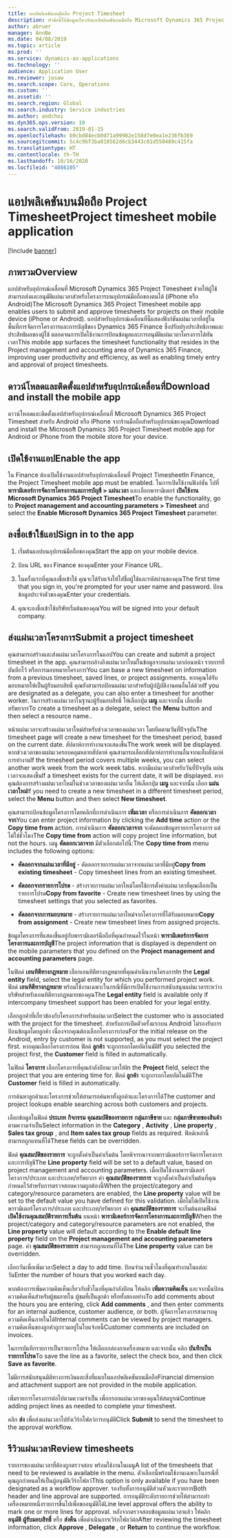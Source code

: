 ```yaml
---
title: แอปพลิเคชันบนมือถือ Project Timesheet
description: หัวข้อนี้ให้ข้อมูลเกี่ยวกับแอปพลิเคชันบนมือถือ Microsoft Dynamics 365 Project Timesheet แอปสำหรับอุปกรณ์เคลื่อนที่ Project Timesheet ช่วยให้ผู้ใช้สามารถส่งและอนุมัติแผ่นเวลาสำหรับโครงการบนอุปกรณ์มือถือของตนได้
author: abruer
manager: AnnBe
ms.date: 04/08/2019
ms.topic: article
ms.prod: ''
ms.service: dynamics-ax-applications
ms.technology: ''
audience: Application User
ms.reviewer: josaw
ms.search.scope: Core, Operations
ms.custom: ''
ms.assetid: ''
ms.search.region: Global
ms.search.industry: Service industries
ms.author: andchoi
ms.dyn365.ops.version: 10
ms.search.validFrom: 2019-01-15
ms.openlocfilehash: b9cbd84ecb0d71a99982e158d7e0ea1e236fb369
ms.sourcegitcommit: 5c4c9bf3ba018562d6cb3443c01d550489c415fa
ms.translationtype: HT
ms.contentlocale: th-TH
ms.lasthandoff: 10/16/2020
ms.locfileid: "4086105"
---
```

# <a name="project-timesheet-mobile-application"></a><span data-ttu-id="d3a13-104">แอปพลิเคชันบนมือถือ Project Timesheet</span><span class="sxs-lookup"><span data-stu-id="d3a13-104">Project timesheet mobile application</span></span>

[!include [banner](../includes/banner.md)]

## <a name="overview"></a><span data-ttu-id="d3a13-105">ภาพรวม</span><span class="sxs-lookup"><span data-stu-id="d3a13-105">Overview</span></span>

<span data-ttu-id="d3a13-106">แอปสำหรับอุปกรณ์เคลื่อนที่ Microsoft Dynamics 365 Project Timesheet ช่วยให้ผู้ใช้สามารถส่งและอนุมัติแผ่นเวลาสำหรับโครงการบนอุปกรณ์มือถือของตนได้ (iPhone หรือ Android)</span><span class="sxs-lookup"><span data-stu-id="d3a13-106">The Microsoft Dynamics 365 Project Timesheet mobile app enables users to submit and approve timesheets for projects on their mobile device (iPhone or Android).</span></span> <span data-ttu-id="d3a13-107">แอปสำหรับอุปกรณ์เคลื่อนที่นี้แสดงฟังก์ชันแผ่นเวลาที่อยู่ในพื้นที่การจัดการโครงการและการบัญชีของ Dynamics 365 Finance ซึ่งปรับปรุงประสิทธิภาพและประสิทธิผลของผู้ใช้ ตลอดจนการเปิดใช้งานการป้อนข้อมูลและการอนุมัติแผ่นเวลาโครงการได้ทันเวลา</span><span class="sxs-lookup"><span data-stu-id="d3a13-107">This mobile app surfaces the timesheet functionality that resides in the Project management and accounting area of Dynamics 365 Finance, improving user productivity and efficiency, as well as enabling timely entry and approval of project timesheets.</span></span>

## <a name="download-and-install-the-mobile-app"></a><span data-ttu-id="d3a13-108">ดาวน์โหลดและติดตั้งแอปสำหรับอุปกรณ์เคลื่อนที่</span><span class="sxs-lookup"><span data-stu-id="d3a13-108">Download and install the mobile app</span></span>

<span data-ttu-id="d3a13-109">ดาวน์โหลดและติดตั้งแอปสำหรับอุปกรณ์เคลื่อนที่ Microsoft Dynamics 365 Project Timesheet สำหรับ Android หรือ iPhone จากร้านมือถือสำหรับอุปกรณ์ของคุณ</span><span class="sxs-lookup"><span data-stu-id="d3a13-109">Download and install the Microsoft Dynamics 365 Project Timesheet mobile app for Android or iPhone from the mobile store for your device.</span></span>

## <a name="enable-the-app"></a><span data-ttu-id="d3a13-110">เปิดใช้งานแอป</span><span class="sxs-lookup"><span data-stu-id="d3a13-110">Enable the app</span></span> 

<span data-ttu-id="d3a13-111">ใน Finance ต้องเปิดใช้งานแอปสำหรับอุปกรณ์เคลื่อนที่ Project Timesheet</span><span class="sxs-lookup"><span data-stu-id="d3a13-111">In Finance, the Project Timesheet mobile app must be enabled.</span></span> <span data-ttu-id="d3a13-112">ในการเปิดใช้งานฟังก์ชัน ไปที่ **พารามิเตอร์การจัดการโครงการและการบัญชี \> แผ่นเวลา** และเลือกพารามิเตอร์ **เปิดใช้งาน Microsoft Dynamics 365 Project Timesheet**</span><span class="sxs-lookup"><span data-stu-id="d3a13-112">To enable the functionality, go to **Project management and accounting parameters \> Timesheet** and select the **Enable Microsoft Dynamics 365 Project Timesheet** parameter.</span></span>

## <a name="sign-in-to-the-app"></a><span data-ttu-id="d3a13-113">ลงชื่อเข้าใช้แอป</span><span class="sxs-lookup"><span data-stu-id="d3a13-113">Sign in to the app</span></span>

1.  <span data-ttu-id="d3a13-114">เริ่มต้นแอปบนอุปกรณ์มือถือของคุณ</span><span class="sxs-lookup"><span data-stu-id="d3a13-114">Start the app on your mobile device.</span></span>

2.  <span data-ttu-id="d3a13-115">ป้อน URL ของ Finance ของคุณ</span><span class="sxs-lookup"><span data-stu-id="d3a13-115">Enter your Finance URL.</span></span>

3.  <span data-ttu-id="d3a13-116">ในครั้งแรกที่คุณลงชื่อเข้าใช้ คุณจะได้รับแจ้งให้ใส่ชื่อผู้ใช้และรหัสผ่านของคุณ</span><span class="sxs-lookup"><span data-stu-id="d3a13-116">The first time that you sign in, you're prompted for your user name and password.</span></span> <span data-ttu-id="d3a13-117">ป้อนข้อมูลประจำตัวของคุณ</span><span class="sxs-lookup"><span data-stu-id="d3a13-117">Enter your credentials.</span></span>

4.  <span data-ttu-id="d3a13-118">คุณจะลงชื่อเข้าใช้บริษัทเริ่มต้นของคุณ</span><span class="sxs-lookup"><span data-stu-id="d3a13-118">You will be signed into your default company.</span></span>

## <a name="submit-a-project-timesheet"></a><span data-ttu-id="d3a13-119">ส่งแผ่นเวลาโครงการ</span><span class="sxs-lookup"><span data-stu-id="d3a13-119">Submit a project timesheet</span></span>

<span data-ttu-id="d3a13-120">คุณสามารถสร้างและส่งแผ่นเวลาโครงการในแอป</span><span class="sxs-lookup"><span data-stu-id="d3a13-120">You can create and submit a project timesheet in the app.</span></span> <span data-ttu-id="d3a13-121">คุณสามารถอ้างอิงแผ่นเวลาใหม่ในข้อมูลจากแผ่นเวลาก่อนหน้า รายการที่บันทึกไว้ หรือการมอบหมายโครงการ</span><span class="sxs-lookup"><span data-stu-id="d3a13-121">You can base a new timesheet on information from a previous timesheet, saved lines, or project assignments.</span></span> <span data-ttu-id="d3a13-122">หากคุณได้รับมอบหมายให้เป็นผู้รับมอบสิทธิ์ คุณยังสามารถป้อนแผ่นเวลาสำหรับผู้ปฏิบัติงานคนอื่นได้ด้วย</span><span class="sxs-lookup"><span data-stu-id="d3a13-122">If you are designated as a delegate, you can also enter a timesheet for another worker.</span></span> <span data-ttu-id="d3a13-123">ในการสร้างแผ่นเวลาในฐานะผู้รับมอบสิทธิ์ ให้เลือกปุ่ม **เมนู** และจากนั้น เลือกชื่อทรัพยากร</span><span class="sxs-lookup"><span data-stu-id="d3a13-123">To create a timesheet as a delegate, select the **Menu** button and then select a resource name..</span></span>

<span data-ttu-id="d3a13-124">หน้าแผ่นเวลาจะสร้างแผ่นเวลาใหม่สำหรับช่วงเวลาของแผ่นเวลา โดยยึดตามวันที่ปัจจุบัน</span><span class="sxs-lookup"><span data-stu-id="d3a13-124">The timesheet page will create a new timesheet for the timesheet period, based on the current date.</span></span> <span data-ttu-id="d3a13-125">สัปดาห์การทำงานจะแสดงขึ้น</span><span class="sxs-lookup"><span data-stu-id="d3a13-125">The work week will be displayed.</span></span> <span data-ttu-id="d3a13-126">หากช่วงเวลาของแผ่นเวครอบคลุมหลายสัปดาห์ คุณสามารถเลือกสัปดาห์การทำงานอื่นจากแท็บสัปดาห์การทำงาน</span><span class="sxs-lookup"><span data-stu-id="d3a13-126">If the timesheet period covers multiple weeks, you can select another work week from the work week tabs.</span></span>
<span data-ttu-id="d3a13-127">หากมีแผ่นเวลาสำหรับวันที่ปัจจุบัน แผ่นเวลาจะแสดงขึ้น</span><span class="sxs-lookup"><span data-stu-id="d3a13-127">If a timesheet exists for the current date, it will be displayed.</span></span> <span data-ttu-id="d3a13-128">หากคุณต้องการสร้างแผ่นเวลาใหม่ในช่วงเวลาของแผ่นเวลาอื่น ให้เลือกปุ่ม **เมนู** และจากนั้น เลือก **แผ่นเวลาใหม่**</span><span class="sxs-lookup"><span data-stu-id="d3a13-128">If you need to create a new timesheet in a different timesheet period, select the **Menu** button and then select **New timesheet**.</span></span>

<span data-ttu-id="d3a13-129">คุณสามารถป้อนข้อมูลโครงการโดยคลิกที่การดำเนินการ **เพิ่มเวลา** หรือการดำเนินการ **คัดลอกเวลาจาก**</span><span class="sxs-lookup"><span data-stu-id="d3a13-129">You can enter project information by clicking the **Add time** action or the **Copy time from** action.</span></span> <span data-ttu-id="d3a13-130">การดำเนินการ **คัดลอกเวลาจาก** จะคัดลอกข้อมูลรายการโครงการ แต่ไม่ใช่ชั่วโมง</span><span class="sxs-lookup"><span data-stu-id="d3a13-130">The **Copy time from** action will copy project line information, but not the hours.</span></span> <span data-ttu-id="d3a13-131">เมนู **คัดลอกเวลาจาก** มีตัวเลือกต่อไปนี้:</span><span class="sxs-lookup"><span data-stu-id="d3a13-131">The **Copy time from** menu includes the following options:</span></span>

- <span data-ttu-id="d3a13-132">**คัดลอกจากแผ่นเวลาที่มีอยู่** - คัดลอกรายการแผ่นเวลาจากแผ่นเวลาที่มีอยู่</span><span class="sxs-lookup"><span data-stu-id="d3a13-132">**Copy from existing timesheet** - Copy timesheet lines from an existing timesheet.</span></span>

- <span data-ttu-id="d3a13-133">**คัดลอกจากรายการโปรด** - สร้างรายการแผ่นเวลาใหม่โดยใช้การตั้งค่าแผ่นเวลาที่คุณเลือกเป็นรายการโปรด</span><span class="sxs-lookup"><span data-stu-id="d3a13-133">**Copy from favorite** - Create new timesheet lines by using the timesheet settings that you selected as favorites.</span></span>

- <span data-ttu-id="d3a13-134">**คัดลอกจากการมอบหมาย** - สร้างรายการแผ่นเวลาใหม่จากโครงการที่ได้รับมอบหมาย</span><span class="sxs-lookup"><span data-stu-id="d3a13-134">**Copy from assignment** - Create new timesheet lines from assigned projects.</span></span>

<span data-ttu-id="d3a13-135">ข้อมูลโครงการที่แสดงขึ้นอยู่กับพารามิเตอร์มือถือที่คุณกำหนดไว้ในหน้า **พารามิเตอร์การจัดการโครงการและการบัญชี**</span><span class="sxs-lookup"><span data-stu-id="d3a13-135">The project information that is displayed is dependent on the mobile parameters that you defined on the **Project management and accounting parameters** page.</span></span>

<span data-ttu-id="d3a13-136">ในฟิลด์ **เอนทิตีทางกฎหมาย** เลือกเอนทิตีทางกฎหมายที่คุณดำเนินงานโครงการ</span><span class="sxs-lookup"><span data-stu-id="d3a13-136">In the **Legal entity** field, select the legal entity for which you performed project work.</span></span> <span data-ttu-id="d3a13-137">ฟิลด์ **เอนทิตีทางกฎหมาย** พร้อมใช้งานเฉพาะในกรณีที่มีการเปิดใช้งานการสนับสนุนแผ่นเวลาระหว่างบริษัทสำหรับเอนทิตีทางกฎหมายของคุณ</span><span class="sxs-lookup"><span data-stu-id="d3a13-137">The **Legal entity** field is available only if intercompany timesheet support has been enabled for your legal entity.</span></span>

<span data-ttu-id="d3a13-138">เลือกลูกค้าที่เกี่ยวข้องกับโครงการสำหรับแผ่นเวลา</span><span class="sxs-lookup"><span data-stu-id="d3a13-138">Select the customer who is associated with the project for the timesheet.</span></span> <span data-ttu-id="d3a13-139">สำหรับการเปิดตัวครั้งแรกบน Android ไม่รองรับการป้อนข้อมูลโดยลูกค้า เนื่องจากคุณต้องเลือกโครงการก่อน</span><span class="sxs-lookup"><span data-stu-id="d3a13-139">For the initial release on the Android, entry by customer is not supported, as you must select the project first.</span></span> <span data-ttu-id="d3a13-140">หากคุณเลือกโครงการก่อน ฟิลด์ **ลูกค้า** จะถูกกรอกโดยอัตโนมัติ</span><span class="sxs-lookup"><span data-stu-id="d3a13-140">If you selected the project first, the **Customer** field is filled in automatically.</span></span>

<span data-ttu-id="d3a13-141">ในฟิลด์ **โครงการ** เลือกโครงการที่คุณกำลังป้อนเวลาให้</span><span class="sxs-lookup"><span data-stu-id="d3a13-141">In the **Project** field, select the project that you are entering time for.</span></span> <span data-ttu-id="d3a13-142">ฟิลด์ **ลูกค้า** จะถูกกรอกโดยอัตโนมัติ</span><span class="sxs-lookup"><span data-stu-id="d3a13-142">The **Customer** field is filled in automatically.</span></span>

<span data-ttu-id="d3a13-143">การค้นหาลูกค้าและโครงการช่วยให้สามารถค้นหาทั้งลูกค้าและโครงการได้</span><span class="sxs-lookup"><span data-stu-id="d3a13-143">The customer and project lookups enable searching across both customers and projects.</span></span>

<span data-ttu-id="d3a13-144">เลือกข้อมูลในฟิลด์ **ประเภท** **กิจกรรม** **คุณสมบัติของรายการ** **กลุ่มภาษีขาย** และ **กลุ่มภาษีขายของสินค้า** ตามความจำเป็น</span><span class="sxs-lookup"><span data-stu-id="d3a13-144">Select information in the **Category** , **Activity** , **Line property** , **Sales tax group** , and **Item sales tax group** fields as required.</span></span> <span data-ttu-id="d3a13-145">ฟิลด์เหล่านี้สามารถถูกแทนที่ได้</span><span class="sxs-lookup"><span data-stu-id="d3a13-145">These fields can be overridden.</span></span>

<span data-ttu-id="d3a13-146">ฟิลด์ **คุณสมบัติของรายการ** จะถูกตั้งค่าเป็นค่าเริ่มต้น โดยพิจารณาจากพารามิเตอร์การจัดการโครงการและการบัญชี</span><span class="sxs-lookup"><span data-stu-id="d3a13-146">The **Line property** field will be set to a default value, based on project management and accounting parameters.</span></span> <span data-ttu-id="d3a13-147">เมื่อเปิดใช้งานพารามิเตอร์โครงการ/ประเภท และประเภท/ทรัพยากร ค่า **คุณสมบัติของรายการ** จะถูกตั้งค่าเป็นค่าเริ่มต้นที่คุณกำหนดไว้สำหรับการตรวจสอบความถูกต้องนี้</span><span class="sxs-lookup"><span data-stu-id="d3a13-147">When the project/category and category/resource parameters are enabled, the **Line property** value will be set to the default value you have defined for this validation.</span></span> <span data-ttu-id="d3a13-148">เมื่อไม่ได้เปิดใช้งานพารามิเตอร์โครงการ/ประเภท และประเภท/ทรัพยากร ค่า **คุณสมบัติของรายการ** จะเริ่มต้นตามฟิลด์ **เปิดใช้งานคุณสมบัติรายการเริ่มต้น** บนหน้า **พารามิเตอร์การจัดการโครงการและการบัญชี**</span><span class="sxs-lookup"><span data-stu-id="d3a13-148">When the project/category and category/resource parameters are not enabled, the **Line property** value will default according to the **Enable default line property** field on the **Project management and accounting parameters** page.</span></span> <span data-ttu-id="d3a13-149">ค่า **คุณสมบัติของรายการ** สามารถถูกแทนที่ได้</span><span class="sxs-lookup"><span data-stu-id="d3a13-149">The **Line property** value can be overridden.</span></span>

<span data-ttu-id="d3a13-150">เลือกวันเพื่อเพิ่มเวลา</span><span class="sxs-lookup"><span data-stu-id="d3a13-150">Select a day to add time.</span></span> <span data-ttu-id="d3a13-151">ป้อนจำนวนชั่วโมงที่คุณทำงานในแต่ละวัน</span><span class="sxs-lookup"><span data-stu-id="d3a13-151">Enter the number of hours that you worked each day.</span></span>

<span data-ttu-id="d3a13-152">หากต้องการเพิ่มความคิดเห็นเกี่ยวกับชั่วโมงที่คุณกำลังป้อน ให้คลิก **เพิ่มความคิดเห็น** และจากนั้นป้อนความคิดเห็นสำหรับผู้ชมภายใน ผู้ชมที่เป็นลูกค้า หรือทั้งสองอย่าง</span><span class="sxs-lookup"><span data-stu-id="d3a13-152">To add comments about the hours you are entering, click **Add comments** , and then enter comments for an internal audience, customer audience, or both.</span></span>
<span data-ttu-id="d3a13-153">ผู้จัดการโครงการสามารถดูความคิดเห็นภายในได้</span><span class="sxs-lookup"><span data-stu-id="d3a13-153">Internal comments can be viewed by project managers.</span></span> <span data-ttu-id="d3a13-154">ความคิดเห็นของลูกค้าถูกรวมอยู่ในใบแจ้งหนี้</span><span class="sxs-lookup"><span data-stu-id="d3a13-154">Customer comments are included on invoices.</span></span>

<span data-ttu-id="d3a13-155">ในการบันทึกรายการเป็นรายการโปรด ให้เลือกกล่องกาเครื่องหมาย และจากนั้น คลิก **บันทึกเป็นรายการโปรด**</span><span class="sxs-lookup"><span data-stu-id="d3a13-155">To save the line as a favorite, select the check box, and then click **Save as favorite**.</span></span>

<span data-ttu-id="d3a13-156">ไม่มีการสนับสนุนมิติทางการเงินและสิ่งที่แนบในแอปพลิเคชันบนมือถือ</span><span class="sxs-lookup"><span data-stu-id="d3a13-156">Financial dimension and attachment support are not provided in the mobile application.</span></span>

<span data-ttu-id="d3a13-157">เพิ่มรายการโครงการต่อไปตามความจำเป็น เพื่อกรอกแผ่นเวลาของคุณให้สมบูรณ์</span><span class="sxs-lookup"><span data-stu-id="d3a13-157">Continue adding project lines as needed to complete your timesheet.</span></span>

<span data-ttu-id="d3a13-158">คลิก **ส่ง** เพื่อส่งแผ่นเวลาไปยังเวิร์กโฟลว์การอนุมัติ</span><span class="sxs-lookup"><span data-stu-id="d3a13-158">Click **Submit** to send the timesheet to the approval workflow.</span></span>

## <a name="review-timesheets"></a><span data-ttu-id="d3a13-159">รีวิวแผ่นเวลา</span><span class="sxs-lookup"><span data-stu-id="d3a13-159">Review timesheets</span></span>

<span data-ttu-id="d3a13-160">รายการของแผ่นเวลาที่ต้องถูกตรวจสอบ พร้อมใช้งานในเมนู</span><span class="sxs-lookup"><span data-stu-id="d3a13-160">A list of the timesheets that need to be reviewed is available in the menu.</span></span> <span data-ttu-id="d3a13-161">ตัวเลือกนี้พร้อมใช้งานเฉพาะในกรณีที่คุณถูกกำหนดให้เป็นผู้อนุมัติเวิร์กโฟลว์</span><span class="sxs-lookup"><span data-stu-id="d3a13-161">This option is only available if you have been designated as a workflow approver.</span></span> <span data-ttu-id="d3a13-162">รองรับทั้งการอนุมัติส่วนหัวและรายการ</span><span class="sxs-lookup"><span data-stu-id="d3a13-162">Both header and line approval are supported.</span></span> <span data-ttu-id="d3a13-163">การอนุมัติระดับรายการช่วยให้สามารถทำเครื่องหมายหนึ่งรายการขึ้นไปเพื่อขออนุมัติได้</span><span class="sxs-lookup"><span data-stu-id="d3a13-163">Line level approval offers the ability to mark one or more lines for approval.</span></span> <span data-ttu-id="d3a13-164">หลังจากตรวจสอบข้อมูลแผ่นเวลาแล้ว ให้คลิก **อนุมัติ** **ผู้รับมอบสิทธิ์** หรือ **ส่งคืน** เพื่อดำเนินการเวิร์กโฟลว์ต่อ</span><span class="sxs-lookup"><span data-stu-id="d3a13-164">After reviewing the timesheet information, click **Approve** , **Delegate** , or **Return** to continue the workflow.</span></span>
